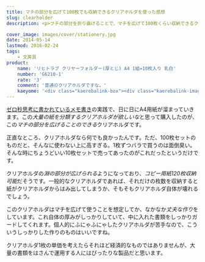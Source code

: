 ```yaml
---
title: マチの部分を広げて100枚でも収納できるクリアホルダを使った感想
slug: clearholder
description: <p>フチの部分を折り曲げることで、マチを広げて100枚くらい収納できるクリアホルダを購入しました。クリアホルダがいつもパンパンになっているような人や、大量の書類を挟む人にはもってこいの製品だと思います。</p>

cover_image: images/cover/stationery.jpg
date: 2014-05-14
lastmod: 2016-02-24
tags: 
    - 文房具
product:
    name: 'リヒトラブ クリヤーフォルダー(厚とじ) A4 1組=10枚入り 乳白'
    number: 'G6210-1'
    rate: '3'
    comment: '普通のクリアホルダですな。'
    kaeyome: '<div class="kaerebalink-box"><div class="kaerebalink-image"><a href="http://www.amazon.co.jp/exec/obidos/ASIN/B002S6X5GU/illusionspace-22/ref=nosim/" rel="nofollow" target="_blank"><img src="http://ecx.images-amazon.com/images/I/21O6ZT9gINL._SL160_.jpg" style="border: none;" /></a></div><div class="kaerebalink-info"><div class="kaerebalink-name"><a href="http://www.amazon.co.jp/exec/obidos/ASIN/B002S6X5GU/illusionspace-22/ref=nosim/" rel="nofollow" target="_blank">リヒトラブ クリヤーフォルダー(厚とじ) A4 1組=10枚入り 乳白 G6210-1</a><div class="kaerebalink-powered-date">posted with <a href="http://kaereba.com" rel="nofollow" target="_blank">カエレバ</a></div></div><div class="kaerebalink-detail"> LIHIT LAB.     </div><div class="kaerebalink-link1"><div class="shoplinkamazon"><a href="http://www.amazon.co.jp/gp/search?keywords=G6210-1&__mk_ja_JP=%83J%83%5E%83J%83i&tag=illusionspace-22" rel="nofollow" target="_blank" title="アマゾン" >Amazonで購入</a></div><div class="shoplinkrakuten"><a href="http://hb.afl.rakuten.co.jp/hgc/0e95387f.f2aef20d.0e953880.25e412bd/?pc=http%3A%2F%2Fsearch.rakuten.co.jp%2Fsearch%2Fmall%2FG6210-1%2F-%2Ff.1-p.1-s.1-sf.0-st.A-v.2%3Fx%3D0%26scid%3Daf_ich_link_urltxt%26m%3Dhttp%3A%2F%2Fm.rakuten.co.jp%2F" rel="nofollow" target="_blank" title="楽天市場" >楽天市場で購入</a></div></div></div><div class="booklink-footer" style="clear: left"></div></div>'
---
```


<p><a href="https://wantit.gcreate.jp/zerosecondthinking/" title="ゼロ秒思考で頭の体操">ゼロ秒思考に書かれているメモ書き</a>の実践で、日に日にA4用紙が溜まっていきます。この<em>大量の紙を分類するクリアホルダが欲しいな</em>と思って購入したのが、この<em>マチの部分を広げることのできる</em>クリアホルダです。</p>
<p>正直なところ、クリアホルダなら何でも良かったんです。ただ、100枚セットのものだと、そんなに使わない上に高すぎる。1枚ずつバラで買うのは面倒臭い。そんな時にちょうどいい10枚セットで売ってあったのがこれだったというだけです。</p>
<p>クリアホルダの<em>淵の部分が広げられる</em>ようになっており、<em>コピー用紙120枚収納可能</em>だそうです。一般的なクリアホルダであれば、それだけの枚数を収納すると紙がクリアホルダからはみ出してしまうか、そもそもクリアホルダ自体が壊れるでしょう。</p>
<p>このクリアホルダはマチを広げて使うことを想定してか、なかなか<em>丈夫な作り</em>をしています。これ自体の厚みがしっかりしていて、中に入れた書類をしっかりガードしてくれます。個人的にふにゃふにゃしたクリアホルダが苦手なので、こういうしっかりした作りのものはいいですね。</p>
<p>クリアホルダ1枚の単価を考えたらそれほど経済的なものではありませんが、大量の書類をはさんで運用する人にはぴったりな製品だと思います。</p>

  
